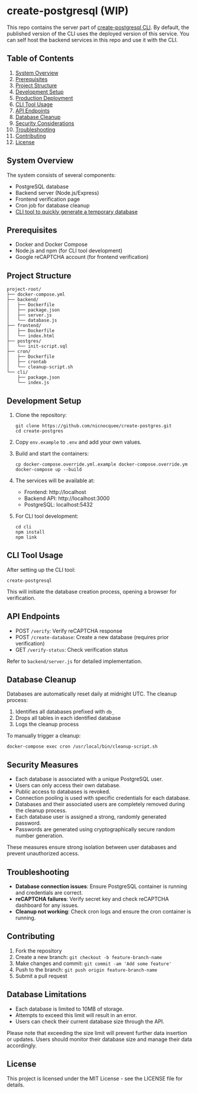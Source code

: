 # create-postgresql (WIP)

This repo contains the server part of [create-postgresql CLI](https://www.npmjs.com/package/create-postgresql). By default, the published version of the CLI uses the deployed version of this service. You can self host the backend services in this repo and use it with the CLI.

## Table of Contents

1. [System Overview](#system-overview)
2. [Prerequisites](#prerequisites)
3. [Project Structure](#project-structure)
4. [Development Setup](#development-setup)
5. [Production Deployment](#production-deployment)
6. [CLI Tool Usage](#cli-tool-usage)
7. [API Endpoints](#api-endpoints)
8. [Database Cleanup](#database-cleanup)
9. [Security Considerations](#security-considerations)
10. [Troubleshooting](#troubleshooting)
11. [Contributing](#contributing)
12. [License](#license)

## System Overview

The system consists of several components:

- PostgreSQL database
- Backend server (Node.js/Express)
- Frontend verification page
- Cron job for database cleanup
- [CLI tool to quickly generate a temporary database](https://www.npmjs.com/package/create-postgresql)

## Prerequisites

- Docker and Docker Compose
- Node.js and npm (for CLI tool development)
- Google reCAPTCHA account (for frontend verification)

## Project Structure

```
project-root/
├── docker-compose.yml
├── backend/
│   ├── Dockerfile
│   ├── package.json
│   ├── server.js
│   └── database.js
├── frontend/
│   ├── Dockerfile
│   └── index.html
├── postgres/
│   └── init-script.sql
├── cron/
│   ├── Dockerfile
│   ├── crontab
│   └── cleanup-script.sh
└── cli/
    ├── package.json
    └── index.js
```

## Development Setup

1. Clone the repository:

   ```
   git clone https://github.com/nicnocquee/create-postgres.git
   cd create-postgres
   ```

2. Copy `env.example` to `.env` and add your own values.

3. Build and start the containers:

   ```
   cp docker-compose.override.yml.example docker-compose.override.ym
   docker-compose up --build
   ```

4. The services will be available at:

   - Frontend: http://localhost
   - Backend API: http://localhost:3000
   - PostgreSQL: localhost:5432

5. For CLI tool development:
   ```
   cd cli
   npm install
   npm link
   ```

## CLI Tool Usage

After setting up the CLI tool:

```
create-postgresql
```

This will initiate the database creation process, opening a browser for verification.

## API Endpoints

- POST `/verify`: Verify reCAPTCHA response
- POST `/create-database`: Create a new database (requires prior verification)
- GET `/verify-status`: Check verification status

Refer to `backend/server.js` for detailed implementation.

## Database Cleanup

Databases are automatically reset daily at midnight UTC. The cleanup process:

1. Identifies all databases prefixed with `db_`
2. Drops all tables in each identified database
3. Logs the cleanup process

To manually trigger a cleanup:

```
docker-compose exec cron /usr/local/bin/cleanup-script.sh
```

## Security Measures

- Each database is associated with a unique PostgreSQL user.
- Users can only access their own database.
- Public access to databases is revoked.
- Connection pooling is used with specific credentials for each database.
- Databases and their associated users are completely removed during the cleanup process.
- Each database user is assigned a strong, randomly generated password.
- Passwords are generated using cryptographically secure random number generation.

These measures ensure strong isolation between user databases and prevent unauthorized access.

## Troubleshooting

- **Database connection issues**: Ensure PostgreSQL container is running and credentials are correct.
- **reCAPTCHA failures**: Verify secret key and check reCAPTCHA dashboard for any issues.
- **Cleanup not working**: Check cron logs and ensure the cron container is running.

## Contributing

1. Fork the repository
2. Create a new branch: `git checkout -b feature-branch-name`
3. Make changes and commit: `git commit -am 'Add some feature'`
4. Push to the branch: `git push origin feature-branch-name`
5. Submit a pull request

## Database Limitations

- Each database is limited to 10MB of storage.
- Attempts to exceed this limit will result in an error.
- Users can check their current database size through the API.

Please note that exceeding the size limit will prevent further data insertion or updates. Users should monitor their database size and manage their data accordingly.

## License

This project is licensed under the MIT License - see the LICENSE file for details.
